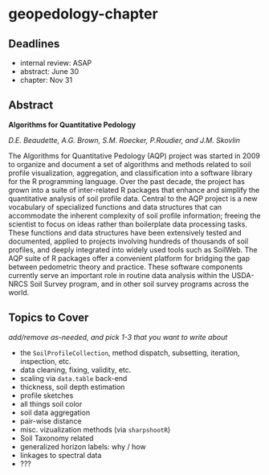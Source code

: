 # geopedology-chapter

## Deadlines
 * internal review: ASAP
 * abstract: June 30
 * chapter: Nov 31

## Abstract


**Algorithms for Quantitative Pedology**

*D.E. Beaudette, A.G. Brown, S.M. Roecker, P.Roudier, and J.M. Skovlin*

The Algorithms for Quantitative Pedology (AQP) project was started in 2009 to organize and document a set of algorithms and methods related to soil profile visualization, aggregation, and classification into a software library for the R programming language. Over the past decade, the project has grown into a suite of inter-related R packages that enhance and simplify the quantitative analysis of soil profile data. Central to the AQP project is a new vocabulary of specialized functions and data structures that can accommodate the inherent complexity of soil profile information; freeing the scientist to focus on ideas rather than boilerplate data processing tasks. These functions and data structures have been extensively tested and documented, applied to projects involving hundreds of thousands of soil profiles, and deeply integrated into widely used tools such as SoilWeb. The AQP suite of R packages offer a convenient platform for bridging the gap between pedometric theory and practice. These software components currently serve an important role in routine data analysis within the USDA-NRCS Soil Survey program, and in other soil survey programs across the world. 



## Topics to Cover
*add/remove as-needed, and pick 1-3 that you want to write about*

 * the `SoilProfileCollection`, method dispatch, subsetting, iteration, inspection, etc.
 * data cleaning, fixing, validity, etc.
 * scaling via `data.table` back-end
 * thickness, soil depth estimation
 * profile sketches
 * all things soil color
 * soil data aggregation
 * pair-wise distance
 * misc. vizualization methods (via `sharpshootR`)
 * Soil Taxonomy related
 * generalized horizon labels: why / how
 * linkages to spectral data
 * ???
